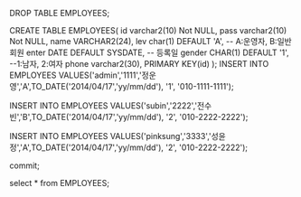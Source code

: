 DROP TABLE EMPLOYEES;

CREATE TABLE EMPLOYEES(
id varchar2(10) Not NULL,
pass varchar2(10) Not NULL,
name VARCHAR2(24),
lev char(1) DEFAULT 'A',  -- A:운영자, B:일반회원
enter DATE DEFAULT SYSDATE, -- 등록일
gender CHAR(1) DEFAULT '1', --1:남자, 2:여자
phone varchar2(30),
PRIMARY KEY(id)
);
INSERT INTO EMPLOYEES
VALUES('admin','1111','정운영','A',TO_DATE('2014/04/17','yy/mm/dd'), '1', '010-1111-1111');

INSERT INTO EMPLOYEES
VALUES('subin','2222','전수빈','B',TO_DATE('2014/04/17','yy/mm/dd'), '2', '010-2222-2222');

INSERT INTO EMPLOYEES
VALUES('pinksung','3333','성윤정','A',TO_DATE('2014/04/17','yy/mm/dd'), '2', '010-2222-2222');


commit;

select *
from EMPLOYEES;